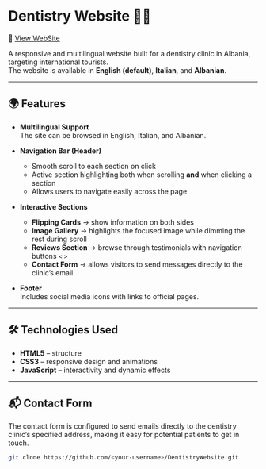 # Dentistry Website 🦷✨
📄 [View WebSite](PhotosOfWebPage)

A responsive and multilingual website built for a dentistry clinic in Albania, targeting international tourists.  
The website is available in **English (default)**, **Italian**, and **Albanian**.

---

## 🌍 Features

- **Multilingual Support**  
  The site can be browsed in English, Italian, and Albanian.

- **Navigation Bar (Header)**  
  - Smooth scroll to each section on click  
  - Active section highlighting both when scrolling **and** when clicking a section  
  - Allows users to navigate easily across the page  

- **Interactive Sections**  
  - **Flipping Cards** → show information on both sides  
  - **Image Gallery** → highlights the focused image while dimming the rest during scroll  
  - **Reviews Section** → browse through testimonials with navigation buttons `<` `>`  
  - **Contact Form** → allows visitors to send messages directly to the clinic’s email  

- **Footer**  
  Includes social media icons with links to official pages.

---

## 🛠️ Technologies Used

- **HTML5** – structure  
- **CSS3** – responsive design and animations  
- **JavaScript** – interactivity and dynamic effects  

---

## 📬 Contact Form

The contact form is configured to send emails directly to the dentistry clinic’s specified address, making it easy for potential patients to get in touch.


   ```bash
   git clone https://github.com/<your-username>/DentistryWebsite.git
